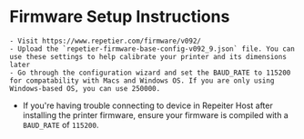 
# Firmware Setup Instructions
	- Visit https://www.repetier.com/firmware/v092/
	- Upload the `repetier-firmware-base-config-v092_9.json` file. You can use these settings to help calibrate your printer and its dimensions later
	- Go through the configuration wizard and set the BAUD_RATE to 115200 for compatability with Macs and Windows OS. If you are only using Windows-based OS, you can use 250000.


* If you're having trouble connecting to device in Repeiter Host after installing the printer firmware, ensure your firmware is compiled with a `BAUD_RATE` of `115200`.
